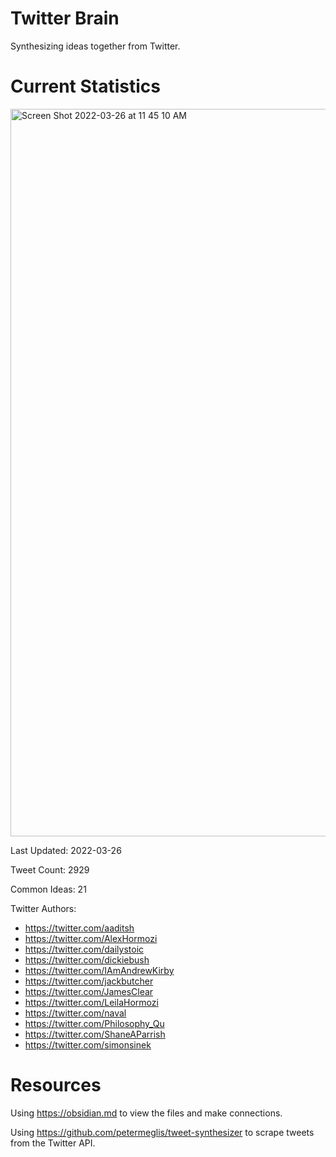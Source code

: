 # Twitter Brain
Synthesizing ideas together from Twitter.

# Current Statistics
<img width="1164" alt="Screen Shot 2022-03-26 at 11 45 10 AM" src="https://user-images.githubusercontent.com/24641573/160251281-e9e92e55-564b-422b-8bb0-731dcbf26ac6.png">

Last Updated: 2022-03-26

Tweet Count: 2929

Common Ideas: 21

Twitter Authors:
- https://twitter.com/aaditsh
- https://twitter.com/AlexHormozi
- https://twitter.com/dailystoic
- https://twitter.com/dickiebush
- https://twitter.com/IAmAndrewKirby
- https://twitter.com/jackbutcher
- https://twitter.com/JamesClear
- https://twitter.com/LeilaHormozi
- https://twitter.com/naval
- https://twitter.com/Philosophy_Qu
- https://twitter.com/ShaneAParrish
- https://twitter.com/simonsinek

# Resources
Using https://obsidian.md to view the files and make connections.

Using https://github.com/petermeglis/tweet-synthesizer to scrape tweets from the Twitter API.
